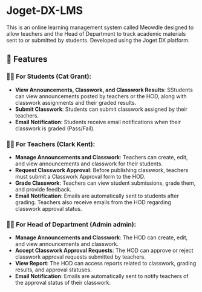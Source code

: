# Joget-DX-LMS
This is an online learning management system called Meowdle designed to allow teachers and the Head of Department to track academic materials sent to or submitted by students. Developed using the Joget DX platform.
 
## 🚀 Features
 
### 👩‍🎓 For Students (Cat Grant):
- **View Announcements, Classwork, and Classwork Results**: SStudents can view announcements posted by teachers or the HOD, along with classwork assignments and their graded results.
- **Submit Classwork**: Students can submit classwork assigned by their teachers.
- **Email Notification**: Students receive email notifications when their classwork is graded (Pass/Fail).

 
### 👨‍🏫 For Teachers (Clark Kent):
- **Manage Announcements and Classwork**: Teachers can create, edit, and view announcements and classwork for their students.
- **Request Classwork Approval**: Before publishing classwork, teachers must submit a Classwork Approval form to the HOD.
- **Grade Classwork**: Teachers can view student submissions, grade them, and provide feedback.
- **Email Notification**: Emails are automatically sent to students after grading. Teachers also receive emails from the HOD regarding classwork approval status.

### 👩‍💻 For Head of Department (Admin admin):
- **Manage Announcements and Classwork**: The HOD can create, edit, and view announcements and classwork.
- **Accept Classwork Approval Requests**: The HOD can approve or reject classwork approval requests submitted by teachers.
- **View Report**: The HOD can access reports related to classwork, grading results, and approval statuses.
- **Email Notification**: Emails are automatically sent to notify teachers of the approval status of their classwork.

